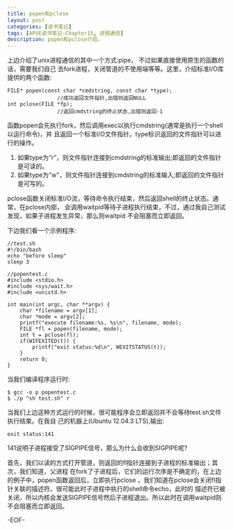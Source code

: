 ```yaml
---
title: popen和pclose
layout: post
categories: [读书笔记]
tags: [APUE读书笔记-Chapter15, 进程通信]
description: popen和pclose介绍。  
---
```


上边介绍了unix进程通信的其中一个方式:pipe， 不过如果直接使用原生的函数的话，需要我们自己
去fork进程，关闭管道的不使用端等等。这里，介绍标准I/O库提供的两个函数:  

	FILE* popen(const char *cmdstring, const char *type);
					//成功返回文件指针,出错则返回NULL
	int pclose(FILE *fp);
					//返回cmdstring的终止状态,出错则返回-1  

函数popen会先执行fork，然后调用exec以执行cmdstring(通常是执行一个shell以运行命令)，并
且返回一个标准I/O文件指针。type标识返回的文件指针可以进行的操作。  

1. 如果type为“r”，则文件指针连接到cmdstring的标准输出;即返回的文件指针是可读的。  
2. 如果type为"w"，则文件指针连接到cmdstring的标准输入;即返回的文件指针是可写的。  

pclose函数关闭标准I/O流，等待命令执行结束，然后返回shell的终止状态。通常，在pclose内部，
会调用waitpid等待子进程执行结束，不过，通过我自己测试发现，如果子进程发生异常，那么则waitpid
不会阻塞而立即返回。

下边我们看一个示例程序:  

	//test.sh
	#!/bin/bash
	echo "before sleep"
	sleep 3

	//popentest.c
	#include <stdio.h>
	#include <sys/wait.h>
	#include <unistd.h>

	int main(int argc, char **argv) {
		char *filename = argv[1];
		char *mode = argv[2];
		printf("execute filename:%s, %s\n", filename, mode);
		FILE *fl = popen(filename, mode);
		int t = pclose(fl);
		if(WIFEXITED(t)) {
		    printf("exit status:%d\n", WEXITSTATUS(t)); 
		}
		return 0;
	} 

当我们编译程序运行时:
	
	$ gcc -o p popentest.c
	$ ./p "sh test.sh" r 

当我们上边这种方式运行的时候，很可能程序会立即返回并不会等待test.sh文件执行结束。在我自
己的机器上(Ubuntu 12.04.3 LTS),输出:  

	exit status:141

141说明子进程接受了SIGPIPE信号，那么为什么会收到SIGPIPE呢?  

首先，我们以读的方式打开管道，则返回的fl指针连接到子进程的标准输出；其次，我们知道，父进程
在fork了子进程后，它们的运行次序是不确定的，在上边的例子中，popen函数返回后，立即执行pclose
，我们知道在pclose会关闭fl指针关联的描述符。很可能此时子进程中执行的shell命令echo，此时的
描述符已被关闭，所以内核会发送SIGPIPE信号然后子进程退出。所以此时在调用waitpid则不会阻塞而立即返回。  

-EOF-



